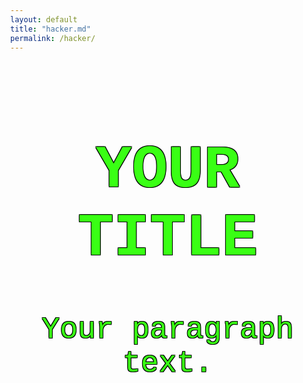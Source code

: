 ```yaml
---
layout: default
title: "hacker.md"
permalink: /hacker/
---
```


<style>
  body {
    background-image: url('https://i.pinimg.com/originals/8b/86/5d/8b865ddcb9bb441b73db346574214f49.gif');
    background-repeat: repeat;
    margin: 0;
  }
</style>



<style>
  .hacker-text {
    font-family: 'Courier New', monospace;
    color: #39FF14;
    text-align: center;
    text-shadow: 
      -1px -1px 0 #000,
      1px -1px 0 #000,
      -1px 1px 0 #000,
      1px 1px 0 #000;
  }
  
  /* Heading - 3x larger (default h1 is ~32px) */
  h1.hacker-text {
    font-size: 96px; /* 32px × 3 */
  }
  
  /* Paragraph - 3x larger (default p is ~16px) */
  p.hacker-text {
    font-size: 48px; /* 16px × 3 */
  }
  
  .text-container {
    max-width: 800px;
    margin: 0 auto;
  }
</style>

<div class="text-container">
  <h1 class="hacker-text">YOUR TITLE</h1>
  <p class="hacker-text">Your paragraph text.</p>
</div>